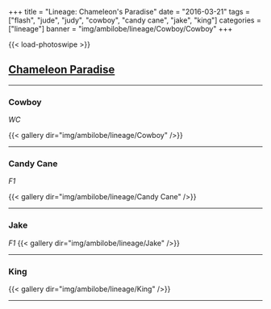 +++
title = "Lineage: Chameleon's Paradise"
date = "2016-03-21"
tags = ["flash", "jude", "judy", "cowboy", "candy cane", "jake", "king"]
categories = ["lineage"]
banner = "img/ambilobe/lineage/Cowboy/Cowboy"
+++

{{< load-photoswipe >}}

## [Chameleon Paradise](https://www.chameleonparadise.net/)
---

### Cowboy
*WC*

{{< gallery dir="img/ambilobe/lineage/Cowboy" />}}

---

### Candy Cane
*F1*

{{< gallery dir="img/ambilobe/lineage/Candy Cane" />}}

---

### Jake
*F1*
{{< gallery dir="img/ambilobe/lineage/Jake" />}}

---

### King

{{< gallery dir="img/ambilobe/lineage/King" />}}

---
